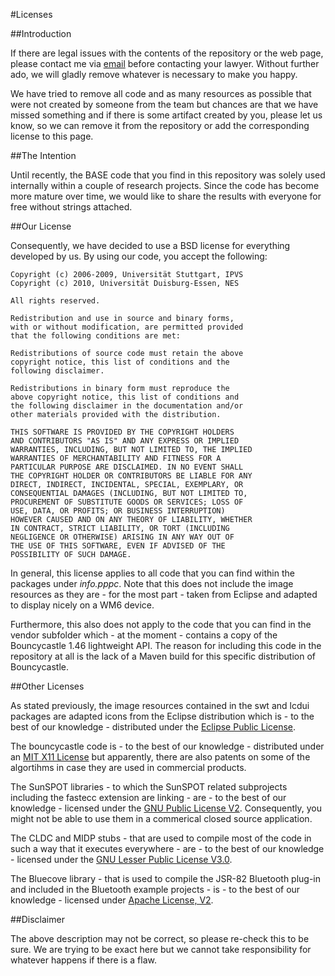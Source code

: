 #Licenses

##Introduction

If there are legal issues with the contents of the repository or the web page, please contact me via <a href="mailto:marcus.handte@googlemail.com">email</a> before contacting your lawyer. Without further ado, we will gladly remove whatever is necessary to make you happy. 

We have tried to remove all code and as many resources as possible that were not created by someone from the team but chances are that we have missed something and if there is some artifact created by you, please let us know, so we can remove it from the repository or add the corresponding license to this page.

##The Intention

Until recently, the BASE code that you find in this repository was solely used internally within a couple of research projects. Since the code has become more mature over time, we would like to share the results with everyone for free without strings attached. 

##Our License

Consequently, we have decided to use a BSD license for everything developed by us. By using our code, you accept the following:

```
Copyright (c) 2006-2009, Universität Stuttgart, IPVS
Copyright (c) 2010, Universität Duisburg-Essen, NES

All rights reserved.

Redistribution and use in source and binary forms, 
with or without modification, are permitted provided 
that the following conditions are met:

Redistributions of source code must retain the above 
copyright notice, this list of conditions and the 
following disclaimer.

Redistributions in binary form must reproduce the 
above copyright notice, this list of conditions and 
the following disclaimer in the documentation and/or 
other materials provided with the distribution.

THIS SOFTWARE IS PROVIDED BY THE COPYRIGHT HOLDERS 
AND CONTRIBUTORS "AS IS" AND ANY EXPRESS OR IMPLIED 
WARRANTIES, INCLUDING, BUT NOT LIMITED TO, THE IMPLIED 
WARRANTIES OF MERCHANTABILITY AND FITNESS FOR A 
PARTICULAR PURPOSE ARE DISCLAIMED. IN NO EVENT SHALL 
THE COPYRIGHT HOLDER OR CONTRIBUTORS BE LIABLE FOR ANY 
DIRECT, INDIRECT, INCIDENTAL, SPECIAL, EXEMPLARY, OR 
CONSEQUENTIAL DAMAGES (INCLUDING, BUT NOT LIMITED TO, 
PROCUREMENT OF SUBSTITUTE GOODS OR SERVICES; LOSS OF 
USE, DATA, OR PROFITS; OR BUSINESS INTERRUPTION) 
HOWEVER CAUSED AND ON ANY THEORY OF LIABILITY, WHETHER 
IN CONTRACT, STRICT LIABILITY, OR TORT (INCLUDING 
NEGLIGENCE OR OTHERWISE) ARISING IN ANY WAY OUT OF 
THE USE OF THIS SOFTWARE, EVEN IF ADVISED OF THE 
POSSIBILITY OF SUCH DAMAGE.
```

In general, this license applies to all code that you can find within the packages under *info.pppc*. Note that this does not include the image resources as they are - for the most part - taken from Eclipse and adapted to display nicely on a WM6 device.

Furthermore, this also does not apply to the code that you can find in the vendor subfolder which - at the moment - contains a copy of the Bouncycastle 1.46 lightweight API. The reason for including this code in the repository at all is the lack of a Maven build for this specific distribution of Bouncycastle.

##Other Licenses

As stated previously, the image resources contained in the swt and lcdui packages are adapted icons from the Eclipse distribution which is - to the best of our knowledge - distributed under the [Eclipse Public License](http://www.eclipse.org/legal/epl-v10.html).

The bouncycastle code is - to the best of our knowledge - distributed under an [MIT X11 License](http://www.bouncycastle.org/licence.html) but apparently, there are also patents on some of the algortihms in case they are used in commercial products.

The SunSPOT libraries - to which the SunSPOT related subprojects including the fastecc extension are linking - are - to the best of our knowledge - licensed under the [GNU Public License V2](http://java.net/projects/spots-network-library/). Consequently, you might not be able to use them in a commerical closed source application.

The CLDC and MIDP stubs - that are used to compile most of the code in such a way that it executes everywhere - are - to the best of our knowledge - licensed under the [GNU Lesser Public License V3.0](http://mcpat.github.com/java-microedition-libraries/).

The Bluecove library - that is used to compile the JSR-82 Bluetooth plug-in and included in the Bluetooth example projects - is - to the best of our knowledge - licensed under [Apache License, V2](http://bluecove.org/).

##Disclaimer

The above description may not be correct, so please re-check this to be sure. We are trying to be exact here but we cannot take responsibility for whatever happens if there is a flaw.